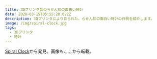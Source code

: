 ```yaml
---
title: 3Dプリンタ製のらせん状の面白い時計
date: 2020-03-15T05:55:28.022Z
description: 3Dプリンタにより作られた、らせん状の面白い時計の作例を紹介します。
image: /img/spiral-clock.jpg
tags:
  - 3Dプリンタ
  - 時計
---
```

[Spiral Clock](https://hackaday.io/project/168890-spiral-clock)から発見。画像もここから転載。
